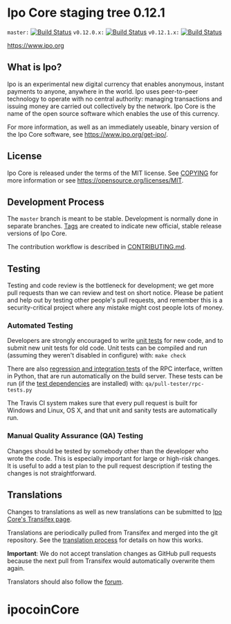 Ipo Core staging tree 0.12.1
===============================

`master:` [![Build Status](https://travis-ci.org/ipopay/ipo.svg?branch=master)](https://travis-ci.org/ipopay/ipo) `v0.12.0.x:` [![Build Status](https://travis-ci.org/ipopay/ipo.svg?branch=v0.12.0.x)](https://travis-ci.org/ipopay/ipo/branches) `v0.12.1.x:` [![Build Status](https://travis-ci.org/ipopay/ipo.svg?branch=v0.12.1.x)](https://travis-ci.org/ipopay/ipo/branches)

https://www.ipo.org


What is Ipo?
----------------

Ipo is an experimental new digital currency that enables anonymous, instant
payments to anyone, anywhere in the world. Ipo uses peer-to-peer technology
to operate with no central authority: managing transactions and issuing money
are carried out collectively by the network. Ipo Core is the name of the open
source software which enables the use of this currency.

For more information, as well as an immediately useable, binary version of
the Ipo Core software, see https://www.ipo.org/get-ipo/.


License
-------

Ipo Core is released under the terms of the MIT license. See [COPYING](COPYING) for more
information or see https://opensource.org/licenses/MIT.

Development Process
-------------------

The `master` branch is meant to be stable. Development is normally done in separate branches.
[Tags](https://github.com/ipopay/ipo/tags) are created to indicate new official,
stable release versions of Ipo Core.

The contribution workflow is described in [CONTRIBUTING.md](CONTRIBUTING.md).

Testing
-------

Testing and code review is the bottleneck for development; we get more pull
requests than we can review and test on short notice. Please be patient and help out by testing
other people's pull requests, and remember this is a security-critical project where any mistake might cost people
lots of money.

### Automated Testing

Developers are strongly encouraged to write [unit tests](/doc/unit-tests.md) for new code, and to
submit new unit tests for old code. Unit tests can be compiled and run
(assuming they weren't disabled in configure) with: `make check`

There are also [regression and integration tests](/qa) of the RPC interface, written
in Python, that are run automatically on the build server.
These tests can be run (if the [test dependencies](/qa) are installed) with: `qa/pull-tester/rpc-tests.py`

The Travis CI system makes sure that every pull request is built for Windows
and Linux, OS X, and that unit and sanity tests are automatically run.

### Manual Quality Assurance (QA) Testing

Changes should be tested by somebody other than the developer who wrote the
code. This is especially important for large or high-risk changes. It is useful
to add a test plan to the pull request description if testing the changes is
not straightforward.

Translations
------------

Changes to translations as well as new translations can be submitted to
[Ipo Core's Transifex page](https://www.transifex.com/projects/p/ipo/).

Translations are periodically pulled from Transifex and merged into the git repository. See the
[translation process](doc/translation_process.md) for details on how this works.

**Important**: We do not accept translation changes as GitHub pull requests because the next
pull from Transifex would automatically overwrite them again.

Translators should also follow the [forum](https://www.ipo.org/forum/topic/ipo-worldwide-collaboration.88/).
# ipocoinCore
